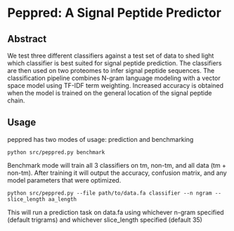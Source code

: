 # Peppred: A Signal Peptide Predictor
## Abstract
We test three different classifiers against a test set of data to shed light which classifier is best suited for signal peptide prediction. The classifiers are then used on two proteomes to infer signal peptide sequences. The classification pipeline combines N-gram language modeling with a vector space model using TF-IDF term weighting. Increased accuracy is obtained when the model is trained on the general location of the signal peptide chain. 
## Usage

peppred has two modes of usage: prediction and benchmarking

```
python src/peppred.py benchmark
```
Benchmark mode will train all 3 classifiers on tm, non-tm, and all data (tm + non-tm). After training it will output the accuracy, confusion matrix, and any model parameters that were optimized. 

```
python src/peppred.py --file path/to/data.fa classifier --n ngram --slice_length aa_length
```
This will run a prediction task on data.fa using whichever n-gram specified (default trigrams) and whichever slice_length specified (default 35)
